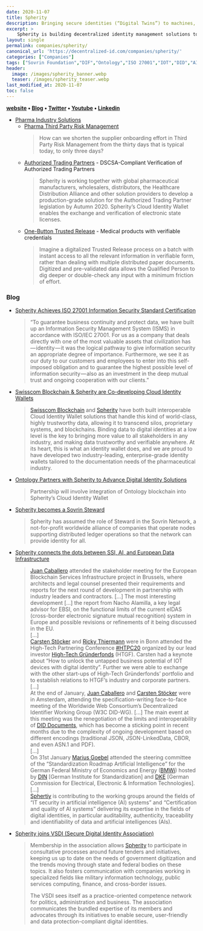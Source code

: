 ```yaml
---
date: 2020-11-07
title: Spherity
description: Bringing secure identities (“Digital Twins”) to machines, algorithms, and other non-human entities. 
excerpt: >
    Spherity is building decentralized identity management solutions to power the 4th industrial revolution, bringing secure identities (“Digital Twins”) to machines, algorithms, and other non-human entities.
layout: single
permalink: companies/spherity/
canonical_url: 'https://decentralized-id.com/companies/spherity/'
categories: ["Companies"]
tags: ["Sovrin Foundation","DIF","Ontology","ISO 27001","IOT","DID","AI","eIDAS","Verifiable Credentials","W3C"]
header:
  image: /images/spherity_banner.webp
  teaser: /images/spherity_teaser.webp
last_modified_at: 2020-11-07
toc: false
---
```


**[website](https://spherity.com) • [Blog](https://medium.com/@spherityy) • [Twitter](https://twitter.com/spherityproject) • [Youtube](https://www.youtube.com/channel/UCJd30vQ46EYCq0KFysJtRMg) • [Linkedin](https://de.linkedin.com/company/spherity)**

* [Pharma Industry Solutions](https://spherity.com/pharma-solutions/)
  * [Pharma Third Party Risk Management](https://spherity.com/pharma-third-party-risk-management/)
    > How can we shorten the supplier onboarding effort in Third Party Risk Management from the thirty days that is typical today, to only three days?
  * [Authorized Trading Partners](https://spherity.com/pharma-authorized-trading-partners/) - DSCSA-Compliant Verification of Authorized Trading Partners
    > Spherity is working together with global pharmaceutical manufacturers, wholesalers, distributors, the Healthcare Distribution Alliance and other solution providers to develop a production-grade solution for the Authorized Trading Partner legislation by Autumn 2020. Spherity’s Cloud Identity Wallet enables the exchange and verification of electronic state licenses.
  * [One-Button Trusted Release](https://spherity.com/pharma-one-button-trusted-release/) - Medical products with verifiable credentials
    > Imagine a digitalized Trusted Release process on a batch with instant access to all the relevant information in verifiable form, rather than dealing with multiple distributed paper documents. Digitized and pre-validated data allows the Qualified Person to dig deeper or double-check any input with a minimum friction of effort.

### Blog
* [Spherity Achieves ISO 27001 Information Security Standard Certification](https://medium.com/spherity/spherity-achieves-iso-27001-certification-f687ee42c40e)
  > “To guarantee business continuity and protect data, we have built up an Information Security Management System (ISMS) in accordance with ISO/IEC 27001. For us as a company that deals directly with one of the most valuable assets that civilization has — identity — it was the logical pathway to give information security an appropriate degree of importance. Furthermore, we see it as our duty to our customers and employees to enter into this self-imposed obligation and to guarantee the highest possible level of information security — also as an investment in the deep mutual trust and ongoing cooperation with our clients.”

* [Swisscom Blockchain & Spherity are Co-developing Cloud Identity Wallets](https://medium.com/spherity/swisscom-blockchain-spherity-are-co-developing-cloud-identity-wallets-632babc50a6c)
  > [Swisscom Blockchain](https://www.blockchain.swisscom.com/) and [Spherity](http://www.spherity.com/) have both built interoperable Cloud Identity Wallet solutions that handle this kind of world-class, highly trustworthy data, allowing it to transcend silos, proprietary systems, and blockchains. Binding data to digital identities at a low level is the key to bringing more value to all stakeholders in any industry, and making data trustworthy and verifiable anywhere. At its heart, this is what an identity wallet does, and we are proud to have developed two industry-leading, enterprise-grade identity wallets tailored to the documentation needs of the pharmaceutical industry.

* [Ontology Partners with Spherity to Advance Digital Identity Solutions](https://medium.com/spherity/ontology-partners-with-spherity-to-advance-digital-identity-solutions-4d2c95b288)
  > Partnership will involve integration of Ontology blockchain into Spherity’s Cloud Identity Wallet

* [Spherity becomes a Sovrin Steward](https://medium.com/spherity/spherity-becomes-a-sovrin-steward-b813cff2999b)
  > Spherity has assumed the role of Steward in the Sovrin Network, a not-for-profit worldwide alliance of companies that operate nodes supporting distributed ledger operations so that the network can provide identity for all.

* [Spherity connects the dots between SSI, AI, and European Data Infrastructure](https://medium.com/spherity/spherity-connects-the-dots-between-ssi-ai-and-european-data-infrastructure-1f626e77ba7)
  > [Juan Caballero](https://medium.com/u/7da78f634e80) attended the stakeholder meeting for the European Blockchain Services Infrastructure project in Brussels, where architects and legal counsel presented their requirements and reports for the next round of development in partnership with industry leaders and contractors. [...] The most interesting development [...] the report from Nacho Alamilla, a key legal advisor for EBSI, on the functional limits of the current eIDAS (cross-border electronic signature mutual recognition) system in Europe and possible revisions or refinements of it being discussed in the EU.\
  > [...]\
  > [Carsten Stöcker](https://medium.com/u/2d7ca4c61292) and [Ricky Thiermann](https://medium.com/u/16518b469d1e) were in Bonn attended the High-Tech Partnering Conference [#HTPC20](https://www.htpc-htgf.de/en-gb/home) organized by our lead investor [High-Tech Gründerfonds](https://high-tech-gruenderfonds.de/en/the-decentralized-identity-and-digital-twin-pioneer-spherity-receives-seed-financing-from-htgf/) (HTGF). Carsten had a keynote about “How to unlock the untapped business potential of IOT devices with digital identity”. Further we were able to exchange with the other start-ups of High-Tech Gründerfonds’ portfolio and to establish relations to HTGF’s industry and corporate partners.\
  > [...]\
  > At the end of January, [Juan Caballero](https://medium.com/u/7da78f634e80) and [Carsten Stöcker](https://medium.com/u/2d7ca4c61292) were in Amsterdam, attending the specification-writing face-to-face meeting of the Worldwide Web Consortium’s Decentralized Identifier Working Group (W3C DID-WG). [...] The main event at this meeting was the renegotiation of the limits and interoperability of [DID Documents](https://medium.com/spherity/ssi101-what-exactly-gets-written-to-a-blockchain-69ef1a88fa3c), which has become a sticking point in recent months due to the complexity of ongoing development based on different encodings (traditional JSON, JSON-LinkedData, CBOR, and even ASN.1 and PDF).\
  > [...]\
  > On 31st January [Marius Goebel](https://medium.com/u/3a23dedbeb33) attended the steering committee of the “Standardization Roadmap Artificial Intelligence” for the German Federal Ministry of Economics and Energy ([BMWi](https://www.bmwi.de/Navigation/EN/Home/home.html)) hosted by [DIN](https://www.din.de/en) [German Institute for Standardization] and [DKE](https://www.dke.de/en) [German Commission for Electrical, Electronic & Information Technologies].\
  > [...]\
  > [Sphertiy](http://www.spherity.com/) is contributing to the working groups around the fields of “IT security in artificial intelligence (AI) systems” and “Certification and quality of AI systems” delivering its expertise in the fields of digital identities, in particular auditability, authenticity, traceability and identifiability of data and artificial intelligences (AIs).

* [Spherity joins VSDI (Secure Digital Identity Association)](https://medium.com/spherity/spherity-joins-vsdi-secure-digital-identity-association-101d160d267f)
  > Membership in the association allows [Spherity](http://www.spherity.com/) to participate in consultative processes around future tenders and initiatives, keeping us up to date on the needs of government digitization and the trends moving through state and federal bodies on these topics. It also fosters communication with companies working in specialized fields like military information technology, public services computing, finance, and cross-border issues.
  > 
  > The VSDI sees itself as a practice-oriented competence network for politics, administration and business. The association communicates the bundled expertise of its members and advocates through its initiatives to enable secure, user-friendly and data protection-compliant digital identities.